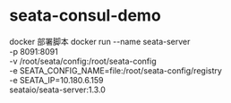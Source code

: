 # seata-consul-demo
docker 部署脚本
docker run --name seata-server \
            -p 8091:8091 \
            -v /root/seata/config:/root/seata-config \
            -e SEATA_CONFIG_NAME=file:/root/seata-config/registry \
            -e SEATA_IP=10.180.6.159 \
            seataio/seata-server:1.3.0
